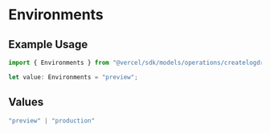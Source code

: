 # Environments

## Example Usage

```typescript
import { Environments } from "@vercel/sdk/models/operations/createlogdrain.js";

let value: Environments = "preview";
```

## Values

```typescript
"preview" | "production"
```
